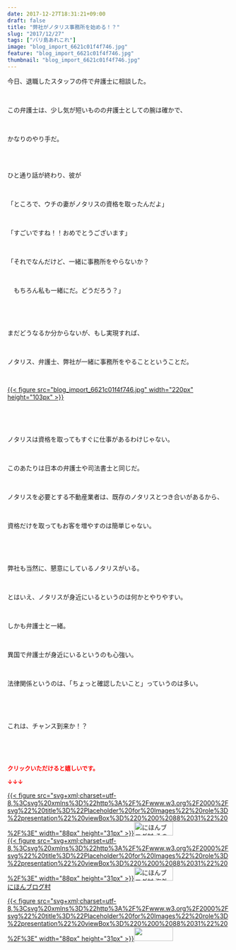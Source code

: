 ```yaml
---
date: 2017-12-27T18:31:21+09:00
draft: false
title: "弊社がノタリス事務所を始める！？"
slug: "2017/12/27"
tags: ["バリ島あれこれ"]
image: "blog_import_6621c01f4f746.jpg"
feature: "blog_import_6621c01f4f746.jpg"
thumbnail: "blog_import_6621c01f4f746.jpg"
---
```

<p>今日、退職したスタッフの件で弁護士に相談した。</p><p> </p><p>この弁護士は、少し気が短いものの弁護士としての腕は確かで、</p><p> </p><p>かなりのやり手だ。</p><p> </p><p><br/>ひと通り話が終わり、彼が</p><p> </p><p>「ところで、ウチの妻がノタリスの資格を取ったんだよ」</p><p> </p><p>「すごいですね！！おめでとうございます」</p><p> </p><p>「それでなんだけど、一緒に事務所をやらないか？</p><p> </p><p>　もちろん私も一緒にだ。どうだろう？」</p><p> </p><p> </p><p>まだどうなるか分からないが、もし実現すれば、</p><p> </p><p>ノタリス、弁護士、弊社が一緒に事務所をやることということだ。</p><p> </p><p><a href="blog_import_6621c01f4f746.jpg">{{< figure src="blog_import_6621c01f4f746.jpg" width="220px" height="103px" >}}</a></p><p> </p><p> </p><p>ノタリスは資格を取ってもすぐに仕事があるわけじゃない。</p><p> </p><p>このあたりは日本の弁護士や司法書士と同じだ。</p><p> </p><p>ノタリスを必要とする不動産業者は、既存のノタリスとつき合いがあるから、</p><p> </p><p>資格だけを取ってもお客を増やすのは簡単じゃない。</p><p> </p><p> </p><p>弊社も当然に、懇意にしているノタリスがいる。</p><p> </p><p>とはいえ、ノタリスが身近にいるというのは何かとやりやすい。</p><p> </p><p>しかも弁護士と一緒。</p><p> </p><p>異国で弁護士が身近にいるというのも心強い。</p><p> </p><p>法律関係というのは、「ちょっと確認したいこと」っていうのは多い。</p><p> </p><p> </p><p>これは、チャンス到来か！？</p><p> </p><p> </p><p><font color="#ff0000" size="2"><strong>クリックいただけると嬉しいです。</strong></font></p><p><font color="#ff0000" size="2"><strong>↓↓↓</strong></font></p><p><a href="ranking.html?p_cid=01260127" id="&amp;blogmura_banner" target="_blank">{{< figure src="svg+xml;charset=utf-8,%3Csvg%20xmlns%3D%22http%3A%2F%2Fwww.w3.org%2F2000%2Fsvg%22%20title%3D%22Placeholder%20for%20Images%22%20role%3D%22presentation%22%20viewBox%3D%220%200%2088%2031%22%20%2F%3E" width="88px" height="31px" >}}<noscript><img alt="にほんブログ村 その他生活ブログ 不動産投資へ" border="0" height="31" src="https://img-proxy.blog-video.jp/images?url=http%3A%2F%2Flife.blogmura.com%2Fhudousantoushi%2Fimg%2Fhudousantoushi88_31.gif" width="88"></noscript></a><br/><a href="ranking.html?p_cid=01260127" target="_blank">{{< figure src="svg+xml;charset=utf-8,%3Csvg%20xmlns%3D%22http%3A%2F%2Fwww.w3.org%2F2000%2Fsvg%22%20title%3D%22Placeholder%20for%20Images%22%20role%3D%22presentation%22%20viewBox%3D%220%200%2088%2031%22%20%2F%3E" width="88px" height="31px" >}}<noscript><img alt="にほんブログ村 海外生活ブログ バリ島情報へ" border="0" height="31" src="https://img-proxy.blog-video.jp/images?url=http%3A%2F%2Foverseas.blogmura.com%2Fbali%2Fimg%2Fbali88_31.gif" width="88"></noscript></a><br/><a href="ranking.html?p_cid=01260127" target="_blank">にほんブログ村</a></p><p><a href="link.php?1804582" title="人気ブログランキングへ">{{< figure src="svg+xml;charset=utf-8,%3Csvg%20xmlns%3D%22http%3A%2F%2Fwww.w3.org%2F2000%2Fsvg%22%20title%3D%22Placeholder%20for%20Images%22%20role%3D%22presentation%22%20viewBox%3D%220%200%2088%2031%22%20%2F%3E" width="88px" height="31px" >}}<noscript><img border="0" height="31" src="https://blog.with2.net/img/banner/banner_22.gif" width="88"></noscript></a></p>

